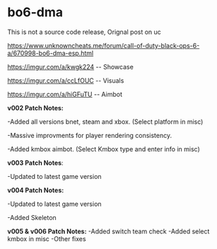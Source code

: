 # bo6-dma

This is not a source code release, Orignal post on uc

https://www.unknowncheats.me/forum/call-of-duty-black-ops-6-a/670998-bo6-dma-esp.html

https://imgur.com/a/kwgk224 -- Showcase

https://imgur.com/a/ccLfOUC -- Visuals

https://imgur.com/a/hiGFuTU -- Aimbot


__v002 Patch Notes:__

-Added all versions bnet, steam and xbox. (Select platform in misc)

-Massive improvments for player rendering consistency.

-Added kmbox aimbot. (Select Kmbox type and enter info in misc)


__v003 Patch Notes__:

-Updated to latest game version


__v004 Patch Notes:__

-Updated to latest game version

-Added Skeleton


__v005 & v006 Patch Notes:__
-Added switch team check
-Added select kmbox in misc
-Other fixes
